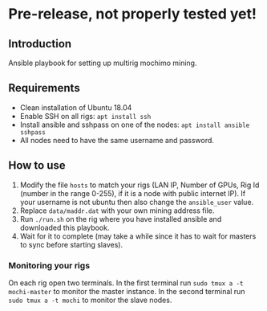 # Pre-release, not properly tested yet! #


## Introduction ##
Ansible playbook for setting up multirig mochimo mining.

## Requirements ##
* Clean installation of Ubuntu 18.04
* Enable SSH on all rigs: `apt install ssh`
* Install ansible and sshpass on one of the nodes: `apt install ansible sshpass`
* All nodes need to have the same username and password.

## How to use ##
1. Modify the file `hosts` to match your rigs (LAN IP, Number of GPUs, Rig Id (number in the range 0-255), if it is a node with public internet IP). If your username is not ubuntu then also change the `ansible_user` value.
2. Replace `data/maddr.dat` with your own mining address file.
3. Run `./run.sh` on the rig where you have installed ansible and downloaded this playbook.
4. Wait for it to complete (may take a while since it has to wait for masters to sync before starting slaves).

### Monitoring your rigs ###
On each rig open two terminals.
In the first terminal run `sudo tmux a -t mochi-master` to monitor the master instance.
In the second terminal run `sudo tmux a -t mochi` to monitor the slave nodes.
